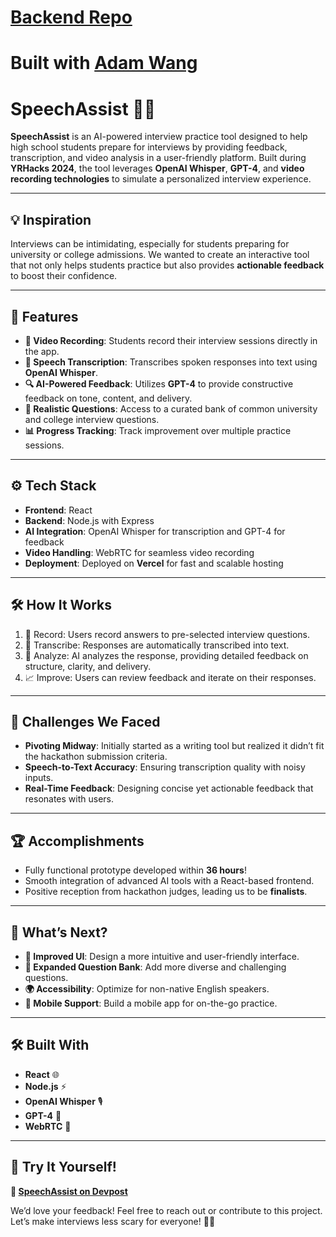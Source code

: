 
# [Backend Repo](https://github.com/lucasliao0403/speechassist-backend)
# Built with [Adam Wang](https://github.com/YeIIcw)

# SpeechAssist 🎤🤖  

**SpeechAssist** is an AI-powered interview practice tool designed to help high school students prepare for interviews by providing feedback, transcription, and video analysis in a user-friendly platform. Built during **YRHacks 2024**, the tool leverages **OpenAI Whisper**, **GPT-4**, and **video recording technologies** to simulate a personalized interview experience.  

---

## 💡 **Inspiration**  
Interviews can be intimidating, especially for students preparing for university or college admissions. We wanted to create an interactive tool that not only helps students practice but also provides **actionable feedback** to boost their confidence.  

---

## 🚀 **Features**  

- **🎥 Video Recording**: Students record their interview sessions directly in the app.  
- **📝 Speech Transcription**: Transcribes spoken responses into text using **OpenAI Whisper**.  
- **🔍 AI-Powered Feedback**: Utilizes **GPT-4** to provide constructive feedback on tone, content, and delivery.  
- **🎯 Realistic Questions**: Access to a curated bank of common university and college interview questions.  
- **📊 Progress Tracking**: Track improvement over multiple practice sessions.  

---

## ⚙️ **Tech Stack**  

- **Frontend**: React  
- **Backend**: Node.js with Express  
- **AI Integration**: OpenAI Whisper for transcription and GPT-4 for feedback  
- **Video Handling**: WebRTC for seamless video recording  
- **Deployment**: Deployed on **Vercel** for fast and scalable hosting  

---

## 🛠️ **How It Works**  

1. 🎤 Record: Users record answers to pre-selected interview questions.  
2. 📝 Transcribe: Responses are automatically transcribed into text.  
3. 🤖 Analyze: AI analyzes the response, providing detailed feedback on structure, clarity, and delivery.  
4. 📈 Improve: Users can review feedback and iterate on their responses.  

---

## 🌟 **Challenges We Faced**  

- **Pivoting Midway**: Initially started as a writing tool but realized it didn’t fit the hackathon submission criteria.  
- **Speech-to-Text Accuracy**: Ensuring transcription quality with noisy inputs.  
- **Real-Time Feedback**: Designing concise yet actionable feedback that resonates with users.  

---

## 🏆 **Accomplishments**  

- Fully functional prototype developed within **36 hours**!  
- Smooth integration of advanced AI tools with a React-based frontend.  
- Positive reception from hackathon judges, leading us to be **finalists**.  

---

## 💭 **What’s Next?**  

- **🎨 Improved UI**: Design a more intuitive and user-friendly interface.  
- **💬 Expanded Question Bank**: Add more diverse and challenging questions.  
- **🌍 Accessibility**: Optimize for non-native English speakers.  
- **📱 Mobile Support**: Build a mobile app for on-the-go practice.  

---

## 🛠️ **Built With**  

- **React** 🌐  
- **Node.js** ⚡  
- **OpenAI Whisper** 🎙️  
- **GPT-4** 🤖  
- **WebRTC** 🎥  

---

## 📣 **Try It Yourself!**  

**🔗 [SpeechAssist on Devpost](https://devpost.com/software/speechassist)**  

We’d love your feedback! Feel free to reach out or contribute to this project. Let’s make interviews less scary for everyone! 💪✨  
